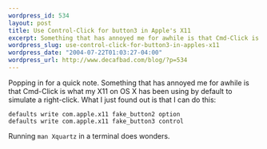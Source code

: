 ```yaml
--- 
wordpress_id: 534
layout: post
title: Use Control-Click for button3 in Apple's X11
excerpt: Something that has annoyed me for awhile is that Cmd-Click is what my X11 on OS X has been using by default to simulate a right-click.
wordpress_slug: use-control-click-for-button3-in-apples-x11
wordpress_date: "2004-07-22T01:03:27-04:00"
wordpress_url: http://www.decafbad.com/blog/?p=534
---
```

Popping in for a quick note.  Something that has annoyed me for awhile is that Cmd-Click is what my X11 on OS X has been using by default to simulate a right-click.  What I just found out is that I can do this:

    defaults write com.apple.x11 fake_button2 option
    defaults write com.apple.x11 fake_button3 control

Running `man Xquartz` in a terminal does wonders.
